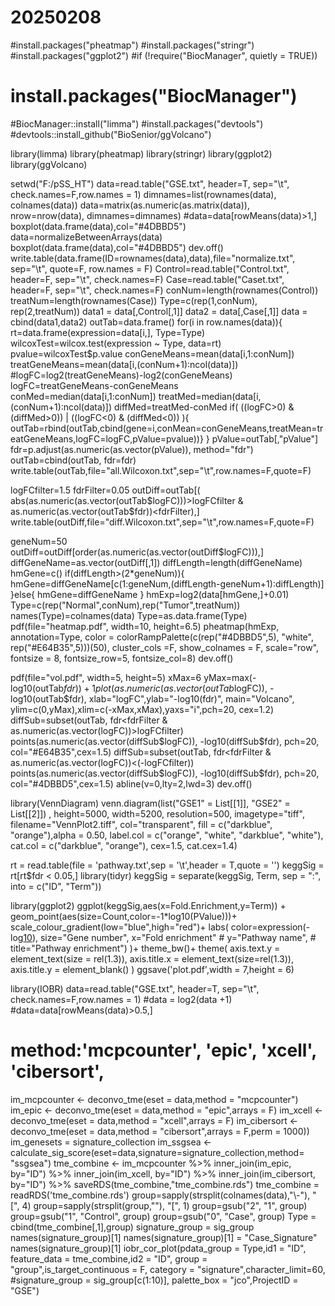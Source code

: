 # 20250208
#install.packages("pheatmap")
#install.packages("stringr")
#install.packages("ggplot2")
#if (!require("BiocManager", quietly = TRUE))
#  install.packages("BiocManager")
#BiocManager::install("limma")
#install.packages("devtools")
#devtools::install_github("BioSenior/ggVolcano")

library(limma)
library(pheatmap)
library(stringr)
library(ggplot2)
library(ggVolcano)

setwd("F:/pSS_HT")
data=read.table("GSE.txt", header=T, sep="\t", check.names=F,row.names = 1)
dimnames=list(rownames(data), colnames(data))
data=matrix(as.numeric(as.matrix(data)), nrow=nrow(data), dimnames=dimnames)
#data=data[rowMeans(data)>1,]
boxplot(data.frame(data),col="#4DBBD5")
data=normalizeBetweenArrays(data)
boxplot(data.frame(data),col="#4DBBD5")
dev.off()
write.table(data.frame(ID=rownames(data),data),file="normalize.txt", sep="\t", quote=F, row.names = F)
Control=read.table("Control.txt", header=F, sep="\t", check.names=F)
Case=read.table("Caset.txt", header=F, sep="\t", check.names=F)
conNum=length(rownames(Control))
treatNum=length(rownames(Case))
Type=c(rep(1,conNum), rep(2,treatNum))
data1 = data[,Control[,1]]
data2 = data[,Case[,1]]
data = cbind(data1,data2)
outTab=data.frame()
for(i in row.names(data)){
  rt=data.frame(expression=data[i,], Type=Type)
  wilcoxTest=wilcox.test(expression ~ Type, data=rt)
  pvalue=wilcoxTest$p.value
  conGeneMeans=mean(data[i,1:conNum])
  treatGeneMeans=mean(data[i,(conNum+1):ncol(data)])
  #logFC=log2(treatGeneMeans)-log2(conGeneMeans)
  logFC=treatGeneMeans-conGeneMeans
  conMed=median(data[i,1:conNum])
  treatMed=median(data[i,(conNum+1):ncol(data)])
  diffMed=treatMed-conMed
  if( ((logFC>0) & (diffMed>0)) | ((logFC<0) & (diffMed<0)) ){
    outTab=rbind(outTab,cbind(gene=i,conMean=conGeneMeans,treatMean=treatGeneMeans,logFC=logFC,pValue=pvalue))}
}
pValue=outTab[,"pValue"]
fdr=p.adjust(as.numeric(as.vector(pValue)), method="fdr")
outTab=cbind(outTab, fdr=fdr)
write.table(outTab,file="all.Wilcoxon.txt",sep="\t",row.names=F,quote=F)

logFCfilter=1.5
fdrFilter=0.05
outDiff=outTab[( abs(as.numeric(as.vector(outTab$logFC)))>logFCfilter & 
                   as.numeric(as.vector(outTab$fdr))<fdrFilter),]
write.table(outDiff,file="diff.Wilcoxon.txt",sep="\t",row.names=F,quote=F)

geneNum=50     
outDiff=outDiff[order(as.numeric(as.vector(outDiff$logFC))),]
diffGeneName=as.vector(outDiff[,1])
diffLength=length(diffGeneName)
hmGene=c()
if(diffLength>(2*geneNum)){
  hmGene=diffGeneName[c(1:geneNum,(diffLength-geneNum+1):diffLength)]
}else{
  hmGene=diffGeneName
}
hmExp=log2(data[hmGene,]+0.01)
Type=c(rep("Normal",conNum),rep("Tumor",treatNum))
names(Type)=colnames(data)
Type=as.data.frame(Type)
pdf(file="heatmap.pdf", width=10, height=6.5)
pheatmap(hmExp, 
         annotation=Type, 
         color = colorRampPalette(c(rep("#4DBBD5",5), "white", rep("#E64B35",5)))(50),
         cluster_cols =F,
         show_colnames = F,
         scale="row",
         fontsize = 8,
         fontsize_row=5,
         fontsize_col=8)
dev.off()

pdf(file="vol.pdf", width=5, height=5)
xMax=6
yMax=max(-log10(outTab$fdr))+1
plot(as.numeric(as.vector(outTab$logFC)), -log10(outTab$fdr), xlab="logFC",ylab="-log10(fdr)",
     main="Volcano", ylim=c(0,yMax),xlim=c(-xMax,xMax),yaxs="i",pch=20, cex=1.2)
diffSub=subset(outTab, fdr<fdrFilter & as.numeric(as.vector(logFC))>logFCfilter)
points(as.numeric(as.vector(diffSub$logFC)), -log10(diffSub$fdr), pch=20, col="#E64B35",cex=1.5)
diffSub=subset(outTab, fdr<fdrFilter & as.numeric(as.vector(logFC))<(-logFCfilter))
points(as.numeric(as.vector(diffSub$logFC)), -log10(diffSub$fdr), pch=20, col="#4DBBD5",cex=1.5)
abline(v=0,lty=2,lwd=3)
dev.off()

library(VennDiagram)
venn.diagram(list("GSE1" = List[[1]],
                  "GSE2" = List[[2]]) ,
             height=5000,
             width=5200,
             resolution=500,
             imagetype="tiff",
             filename="VennPlot2.tiff",
             col="transparent",
             fill = c("darkblue", "orange"),alpha = 0.50,
             label.col = c("orange", "white", "darkblue", "white"),
             cat.col = c("darkblue", "orange"),
             cex=1.5,
             cat.cex=1.4)
             
rt = read.table(file = 'pathway.txt',sep = '\t',header = T,quote = '')
keggSig = rt[rt$fdr < 0.05,]
library(tidyr)
keggSig = separate(keggSig, Term, sep = ":",
                   into = c("ID", "Term"))

library(ggplot2)
ggplot(keggSig,aes(x=Fold.Enrichment,y=Term)) + 
  geom_point(aes(size=Count,color=-1*log10(PValue)))+
  scale_colour_gradient(low="blue",high="red")+
  labs(
    color=expression(-log[10](fdr)),
    size="Gene number",
    x="Fold enrichment"
    # y="Pathway name",
    # title="Pathway enrichment")
  )+
  theme_bw()+
  theme(
    axis.text.y = element_text(size = rel(1.3)),
    axis.title.x = element_text(size=rel(1.3)),
    axis.title.y = element_blank()
  )
ggsave('plot.pdf',width = 7,height = 6)

library(IOBR)
data=read.table("GSE.txt", header=T, sep="\t", check.names=F,row.names = 1)
#data = log2(data +1)
#data=data[rowMeans(data)>0.5,]
# method:'mcpcounter', 'epic', 'xcell', 'cibersort', 
im_mcpcounter <- deconvo_tme(eset = data,method = "mcpcounter")
im_epic <- deconvo_tme(eset = data,method = "epic",arrays = F)
im_xcell <- deconvo_tme(eset = data,method = "xcell",arrays = F)
im_cibersort <- deconvo_tme(eset = data,method = "cibersort",arrays = F,perm = 1000))
im_genesets = signature_collection
im_ssgsea <- calculate_sig_score(eset=data,signature=signature_collection,method= "ssgsea")
tme_combine <- im_mcpcounter %>% 
  inner_join(im_epic, by="ID") %>% 
  inner_join(im_xcell, by="ID") %>% 
  inner_join(im_cibersort, by="ID") %>% 
saveRDS(tme_combine,"tme_combine.rds")
tme_combine = readRDS('tme_combine.rds')
group=sapply(strsplit(colnames(data),"\\-"), "[", 4)
group=sapply(strsplit(group,""), "[", 1)
group=gsub("2", "1", group)
group=gsub("1", "Control", group)
group=gsub("0", "Case", group)
Type = cbind(tme_combine[,1],group)
signature_group = sig_group
names(signature_group)[1]
names(signature_group)[1] = "Case_Signature"
names(signature_group)[1]
iobr_cor_plot(pdata_group = Type,id1 = "ID",
              feature_data = tme_combine,id2 = "ID",
              group = "group",is_target_continuous  = F,
              category = "signature",character_limit=60,
              #signature_group = sig_group[c(1:10)],
              palette_box = "jco",ProjectID = "GSE")
